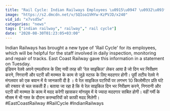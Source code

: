 ```yaml
---
title: "Rail Cycle: Indian Railways Employees \u0915\u0947 \u0932\u093f\u090f \u0916\u0941\u0936\u0916\u092c\u0930\u0940, \u0906 \u0917\u0908 \u0909\u0928\u0915\u0947 \u0932\u093f\u090f 'Rail Cycle' \u0964 \u0935\u0928\u0907\u0902\u0921\u093f\u092f\u093e \u0939\u093f\u0902\u0926\u0940"
image: "https://s2.dmcdn.net/v/SQIoa1VHYw-KzPVJD/x240"
vid_id: "x7vsd5w"
categories: "news"
tags: ["indian railway"," railway"," rail cycle"]
date: "2020-08-30T01:23:05+03:00"
---
```

Indian Railways has brought a new type of 'Rail Cycle' for its employees, which will be helpful for the staff involved in daily inspection, monitoring and repair of tracks. East Coast Railway gave this information in a statement on Tuesday.    <br>इंडियन रेलवे अपने एम्पलॉयज के लिए नयी तरह की 'रेल साइकिल' लेकर आया है जो दिन भर निरीक्षण करने, निगरानी और पटरी की मरम्मत के काम से जुड़े स्टाफ के लिए मददगार होगी। पूर्वी तटीय रेलवे ने मंगलवार को एक बयान में ये जानकारी दी है । ये रेल साइकिल पटरियों पर लगभग 10 किलोमीटर प्रति घंटे की रफ्तार से चल सकती हैं। बताया जा रहा है कि ये रेल साइकिल दिन भर निरीक्षण करने, निगरानी और पटरी की मरम्मत के काम में मदद करेगी खासकर मॉनसूम में ये ज्यादा मददगार साबित होगी। वहीं गर्मी के मौसम में भी गश्त के दौरान करम्चारियों को काफी मदद मिलेगी।    <br>#EastCoastRailway #RailCycle #IndianRailways
